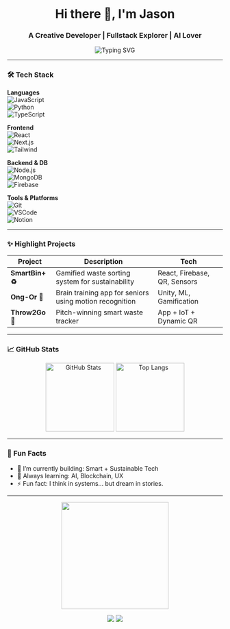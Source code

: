 <h1 align="center">Hi there 👋, I'm Jason</h1>
<h3 align="center">A Creative Developer | Fullstack Explorer | AI Lover</h3>

<p align="center">
  <img src="https://readme-typing-svg.demolab.com?font=Fira+Code&pause=1000&center=true&vCenter=true&width=435&lines=Crafting+Code+with+Purpose.;Passionate+about+AI+%2B+Creativity.;Building+ideas+into+products.💡" alt="Typing SVG" />
</p>

---

### 🛠 Tech Stack

**Languages**  
![JavaScript](https://img.shields.io/badge/-JavaScript-black?style=flat-square&logo=javascript)  
![Python](https://img.shields.io/badge/-Python-3776AB?style=flat-square&logo=python&logoColor=white)  
![TypeScript](https://img.shields.io/badge/-TypeScript-3178C6?style=flat-square&logo=typescript&logoColor=white)  

**Frontend**  
![React](https://img.shields.io/badge/-React-61DAFB?style=flat-square&logo=react)  
![Next.js](https://img.shields.io/badge/-Next.js-black?style=flat-square&logo=next.js)  
![Tailwind](https://img.shields.io/badge/-TailwindCSS-38B2AC?style=flat-square&logo=tailwind-css&logoColor=white)  

**Backend & DB**  
![Node.js](https://img.shields.io/badge/-Node.js-339933?style=flat-square&logo=node.js&logoColor=white)  
![MongoDB](https://img.shields.io/badge/-MongoDB-4EA94B?style=flat-square&logo=mongodb)  
![Firebase](https://img.shields.io/badge/-Firebase-FFCA28?style=flat-square&logo=firebase)  

**Tools & Platforms**  
![Git](https://img.shields.io/badge/-Git-F05032?style=flat-square&logo=git&logoColor=white)  
![VSCode](https://img.shields.io/badge/-VSCode-007ACC?style=flat-square&logo=visual-studio-code)  
![Notion](https://img.shields.io/badge/-Notion-black?style=flat-square&logo=notion)

---

### ✨ Highlight Projects

| Project | Description | Tech |
|--------|-------------|------|
| **SmartBin+ ♻️** | Gamified waste sorting system for sustainability | React, Firebase, QR, Sensors |
| **Ong-Or 🧠** | Brain training app for seniors using motion recognition | Unity, ML, Gamification |
| **Throw2Go 🚀** | Pitch-winning smart waste tracker | App + IoT + Dynamic QR |

---

### 📈 GitHub Stats

<p align="center">
  <img src="https://github-readme-stats.vercel.app/api?username=YOUR_USERNAME&show_icons=true&theme=radical" alt="GitHub Stats" height="160" />
  <img src="https://github-readme-stats.vercel.app/api/top-langs/?username=YOUR_USERNAME&layout=compact&theme=radical" alt="Top Langs" height="160" />
</p>

---

### 🧩 Fun Facts

- 🔭 I’m currently building: Smart + Sustainable Tech
- 🌱 Always learning: AI, Blockchain, UX
- ⚡ Fun fact: I think in systems... but dream in stories.

---

<p align="center">
  <img src="https://media.giphy.com/media/qgQUggAC3Pfv687qPC/giphy.gif" width="250" />
</p>

<p align="center">
  <a href="https://linkedin.com/in/yourname"><img src="https://img.shields.io/badge/-LinkedIn-blue?style=flat-square&logo=linkedin"></a>
  <a href="mailto:your.email@example.com"><img src="https://img.shields.io/badge/-Gmail-c14438?style=flat-square&logo=gmail&logoColor=white"></a>
</p>
